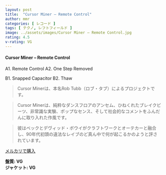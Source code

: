 ```yaml
---
layout: post
title:  "Cursor Miner – Remote Control"
author: mmr
categories: [ レコード ]
tags: [ テクノ, レフトフィールド ]
image: ../assets/images/Cursor Miner – Remote Control.jpg
rating: 4.5
v-rating: VG
---
```


#### Cursor Miner – Remote Control

A1. Remote Control
A2. One Step Removed

B1. Snapped Capacitor
B2. Thaw

> Cursor Minerは、本名Rob Tubb（ロブ・タブ）によるプロジェクトです。

> Cursor Minerは、純粋なダンスフロアのアンセム、ひねくれたブレイクビーツ、非常識な実験、ポップなセンス、そして社会的なコメントをふんだんに取り入れた作風です。

> 彼はベックとデヴィッド・ボウイがクラフトワークとオーテカーと融合し、90年代初頭の違法なレイブのど真ん中で何が起こるかのようと評されています。



[メルカリで購入](https://jp.mercari.com/item/m98630555148)


<div class="mt-4 mb-4 d-flex align-items-center">
<strong class="mr-1">盤質: VG</strong>
</div>
<div class="mt-4 mb-4 d-flex align-items-center">
<strong class="mr-1">ジャケット: VG</strong>
</div>